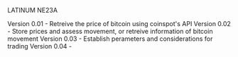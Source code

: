 LATINUM
NE23A

Version 0.01 - Retreive the price of bitcoin using coinspot's API
Version 0.02 - Store prices and assess movement, or retreive information of bitcoin movement
Version 0.03 - Establish perameters and considerations for trading
Version 0.04 - 
